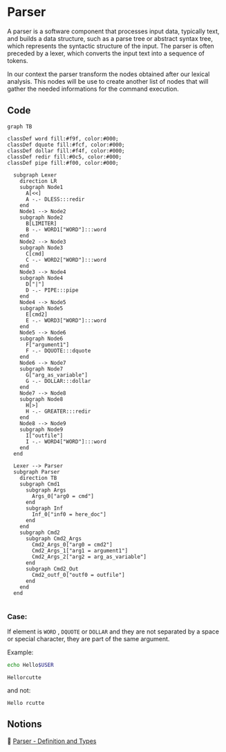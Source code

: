 # Parser

A parser is a software component that processes input data, typically text, and builds a data structure, such as a parse tree or abstract syntax tree, which represents the syntactic structure of the input. The parser is often preceded by a lexer, which converts the input text into a sequence of tokens.

In our context the parser transform the nodes obtained after our lexical analysis. This nodes will be use to create another list of nodes that will gather the needed informations for the command execution.

## Code

```mermaid
graph TB

classDef word fill:#f9f, color:#000;
classDef dquote fill:#fcf, color:#000;
classDef dollar fill:#f4f, color:#000;
classDef redir fill:#0c5, color:#000;
classDef pipe fill:#f00, color:#000;

  subgraph Lexer
    direction LR
    subgraph Node1
      A[<<]
      A -.- DLESS:::redir
    end
    Node1 --> Node2
    subgraph Node2
      B[LIMITER]
      B -.- WORD1["WORD"]:::word
    end
    Node2 --> Node3
    subgraph Node3
      C[cmd]
      C -.- WORD2["WORD"]:::word
    end
    Node3 --> Node4
    subgraph Node4
      D["|"]
      D -.- PIPE:::pipe
    end
    Node4 --> Node5
    subgraph Node5
      E[cmd2]
      E -.- WORD3["WORD"]:::word
    end
    Node5 --> Node6
    subgraph Node6
      F["argument1"]
      F -.- DQUOTE:::dquote
    end
    Node6 --> Node7
    subgraph Node7
      G["arg_as_variable"]
      G -.- DOLLAR:::dollar
    end
    Node7 --> Node8
    subgraph Node8
      H[>]
      H -.- GREATER:::redir
    end
    Node8 --> Node9
    subgraph Node9
      I["outfile"]
      I -.- WORD4["WORD"]:::word
    end
  end

  Lexer --> Parser
  subgraph Parser
    direction TB
    subgraph Cmd1
      subgraph Args
        Args_0["arg0 = cmd"]
      end
      subgraph Inf
        Inf_0["inf0 = here_doc"]
      end
    end
    subgraph Cmd2
      subgraph Cmd2_Args
        Cmd2_Args_0["arg0 = cmd2"]
        Cmd2_Args_1["arg1 = argument1"]
        Cmd2_Args_2["arg2 = arg_as_variable"]
      end
      subgraph Cmd2_Out
        Cmd2_outf_0["outf0 = outfile"]
      end
    end
  end


```

### Case:

If element is `WORD` , `DQUOTE` or `DOLLAR` and they are not separated by a space or special character, they are part of the same argument.

Example:
```sh
echo Hello$USER
```

```shell
Hellorcutte
```

and not:

```shell
Hello rcutte
```
## Notions

:bookmark_tabs: [Parser - Definition and Types](https://www.techtarget.com/searchapparchitecture/definition/parser)
